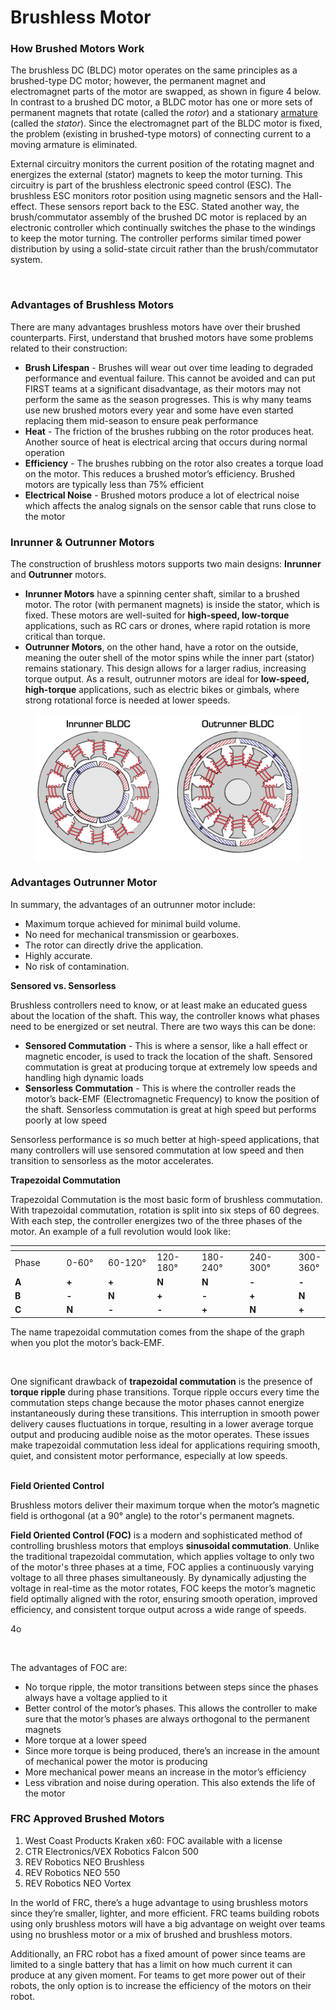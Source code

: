 # Brushless Motor

### How Brushed Motors Work

The brushless DC (BLDC) motor operates on the same principles as a brushed-type DC motor; however, the permanent magnet and electromagnet parts of the motor are swapped, as shown in figure 4 below.  In contrast to a brushed DC motor, a BLDC motor has one or more sets of permanent magnets that rotate (called the _rotor_) and a stationary [armature](http://en.wikipedia.org/wiki/Armature\_\(electrical\_engineering\)) (called the _stator_).  Since the electromagnet part of the BLDC motor is fixed, the problem (existing in brushed-type motors) of connecting current to a moving armature is eliminated.

External circuitry monitors the current position of the rotating magnet and energizes the external (stator) magnets to keep the motor turning.  This circuitry is part of the brushless electronic speed control (ESC).  The brushless ESC monitors rotor position using magnetic sensors and the Hall-effect.  These sensors report back to the ESC.  Stated another way, the brush/commutator assembly of the brushed DC motor is replaced by an electronic controller which continually switches the phase to the windings to keep the motor turning.  The controller performs similar timed power distribution by using a solid-state circuit rather than the brush/commutator system.

<figure><img src="../../.gitbook/assets/brushlessmotor_4.gif" alt=""><figcaption></figcaption></figure>

### Advantages of Brushless Motors

There are many advantages brushless motors have over their brushed counterparts. First, understand that brushed motors have some problems related to their construction:

* **Brush Lifespan** - Brushes will wear out over time leading to degraded performance and eventual failure. This cannot be avoided and can put FIRST teams at a significant disadvantage, as their motors may not perform the same as the season progresses. This is why many teams use new brushed motors every year and some have even started replacing them mid-season to ensure peak performance
* **Heat** - The friction of the brushes rubbing on the rotor produces heat. Another source of heat is electrical arcing that occurs during normal operation
* **Efficiency** - The brushes rubbing on the rotor also creates a torque load on the motor. This reduces a brushed motor’s efficiency. Brushed motors are typically less than 75% efficient
* **Electrical Noise** - Brushed motors produce a lot of electrical noise which affects the analog signals on the sensor cable that runs close to the motor

### **Inrunner & Outrunner Motors**

The construction of brushless motors supports two main designs: **Inrunner** and **Outrunner** motors.

* **Inrunner Motors** have a spinning center shaft, similar to a brushed motor. The rotor (with permanent magnets) is inside the stator, which is fixed. These motors are well-suited for **high-speed, low-torque** applications, such as RC cars or drones, where rapid rotation is more critical than torque.
* **Outrunner Motors**, on the other hand, have a rotor on the outside, meaning the outer shell of the motor spins while the inner part (stator) remains stationary. This design allows for a larger radius, increasing torque output. As a result, outrunner motors are ideal for **low-speed, high-torque** applications, such as electric bikes or gimbals, where strong rotational force is needed at lower speeds.

<figure><img src="../../.gitbook/assets/image (1) (1) (1) (1).png" alt=""><figcaption></figcaption></figure>

### Advantages Outrunner Motor

In summary, the advantages of an outrunner motor include:

* Maximum torque achieved for minimal build volume.
* No need for mechanical transmission or gearboxes.
* The rotor can directly drive the application.
* Highly accurate.
* No risk of contamination.

**Sensored vs. Sensorless**

Brushless controllers need to know, or at least make an educated guess about the location of the shaft. This way, the controller knows what phases need to be energized or set neutral. There are two ways this can be done:

* **Sensored Commutation** - This is where a sensor, like a hall effect or magnetic encoder, is used to track the location of the shaft. Sensored commutation is great at producing torque at extremely low speeds and handling high dynamic loads
* **Sensorless Commutation** - This is where the controller reads the motor’s back-EMF (Electromagnetic Frequency) to know the position of the shaft. Sensorless commutation is great at high speed but performs poorly at low speed

Sensorless performance is _so_ much better at high-speed applications, that many controllers will use sensored commutation at low speed and then transition to sensorless as the motor accelerates.

**Trapezoidal Commutation**

Trapezoidal Commutation is the most basic form of brushless commutation. With trapezoidal commutation, rotation is split into six steps of 60 degrees. With each step, the controller energizes two of the three phases of the motor. An example of a full revolution would look like:

<table data-header-hidden data-full-width="false"><thead><tr><th width="95"></th><th width="79"></th><th width="93"></th><th width="78"></th><th width="87"></th><th width="91"></th><th></th></tr></thead><tbody><tr><td>Phase</td><td>0-60°</td><td>60-120°</td><td>120-180°</td><td>180-240°</td><td>240-300°</td><td>300-360°</td></tr><tr><td><strong>A</strong></td><td><strong>+</strong></td><td><strong>+</strong></td><td><strong>N</strong></td><td><strong>N</strong></td><td><strong>-</strong></td><td><strong>-</strong></td></tr><tr><td><strong>B</strong></td><td><strong>-</strong></td><td><strong>N</strong></td><td><strong>+</strong></td><td><strong>-</strong></td><td><strong>+</strong></td><td><strong>N</strong></td></tr><tr><td><strong>C</strong></td><td><strong>N</strong></td><td><strong>-</strong></td><td><strong>-</strong></td><td><strong>+</strong></td><td><strong>N</strong></td><td><strong>+</strong></td></tr></tbody></table>

The name trapezoidal commutation comes from the shape of the graph when you plot the motor’s back-EMF.

<figure><img src="https://motors.vex.com/media/wysiwyg/Trapezoidal.png" alt=""><figcaption></figcaption></figure>

One significant drawback of **trapezoidal commutation** is the presence of **torque ripple** during phase transitions. Torque ripple occurs every time the commutation steps change because the motor phases cannot energize instantaneously during these transitions. This interruption in smooth power delivery causes fluctuations in torque, resulting in a lower average torque output and producing audible noise as the motor operates. These issues make trapezoidal commutation less ideal for applications requiring smooth, quiet, and consistent motor performance, especially at low speeds.

\
**Field Oriented Control**

Brushless motors deliver their maximum torque when the motor’s magnetic field is orthogonal (at a 90° angle) to the rotor's permanent magnets.

**Field Oriented Control (FOC)** is a modern and sophisticated method of controlling brushless motors that employs **sinusoidal commutation**. Unlike the traditional trapezoidal commutation, which applies voltage to only two of the motor's three phases at a time, FOC applies a continuously varying voltage to all three phases simultaneously. By dynamically adjusting the voltage in real-time as the motor rotates, FOC keeps the motor’s magnetic field optimally aligned with the rotor, ensuring smooth operation, improved efficiency, and consistent torque output across a wide range of speeds.

4o

<figure><img src="https://motors.vex.com/media/wysiwyg/FOC.png" alt=""><figcaption></figcaption></figure>

The advantages of FOC are:

* No torque ripple, the motor transitions between steps since the phases always have a voltage applied to it
* Better control of the motor’s phases. This allows the controller to make sure that the motor’s phases are always orthogonal to the permanent magnets
* More torque at a lower speed
* Since more torque is being produced, there’s an increase in the amount of mechanical power the motor is producing
* More mechanical power means an increase in the motor’s efficiency
* Less vibration and noise during operation. This also extends the life of the motor

### FRC Approved Brushed Motors

1. West Coast Products Kraken x60: FOC available with a license
2. CTR Electronics/VEX Robotics Falcon 500
3. REV Robotics NEO Brushless
4. REV Robotics NEO 550
5. REV Robotics NEO Vortex

In the world of FRC, there’s a huge advantage to using brushless motors since they’re smaller, lighter, and more efficient. FRC teams building robots using only brushless motors will have a big advantage on weight over teams using no brushless motor or a mix of brushed and brushless motors.

Additionally, an FRC robot has a fixed amount of power since teams are limited to a single battery that has a limit on how much current it can produce at any given moment. For teams to get more power out of their robots, the only option is to increase the efficiency of the motors on their robot.
